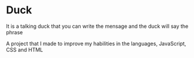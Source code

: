 # Duck

It is a talking duck that you can write the mensage and the duck will say the phrase

A project that I made to improve my habilities in the languages, JavaScript, CSS and HTML
